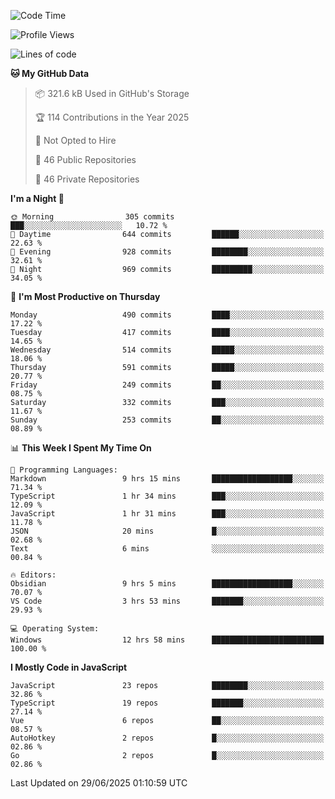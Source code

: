 <!--START_SECTION:waka-->
![Code Time](http://img.shields.io/badge/Code%20Time-964%20hrs%2022%20mins-blue)

![Profile Views](http://img.shields.io/badge/Profile%20Views-1-blue)

![Lines of code](https://img.shields.io/badge/From%20Hello%20World%20I%27ve%20Written-1.7%20million%20lines%20of%20code-blue)

**🐱 My GitHub Data** 

> 📦 321.6 kB Used in GitHub's Storage 
 > 
> 🏆 114 Contributions in the Year 2025
 > 
> 🚫 Not Opted to Hire
 > 
> 📜 46 Public Repositories 
 > 
> 🔑 46 Private Repositories 
 > 
**I'm a Night 🦉** 

```text
🌞 Morning                305 commits         ███░░░░░░░░░░░░░░░░░░░░░░   10.72 % 
🌆 Daytime                644 commits         ██████░░░░░░░░░░░░░░░░░░░   22.63 % 
🌃 Evening                928 commits         ████████░░░░░░░░░░░░░░░░░   32.61 % 
🌙 Night                  969 commits         █████████░░░░░░░░░░░░░░░░   34.05 % 
```
📅 **I'm Most Productive on Thursday** 

```text
Monday                   490 commits         ████░░░░░░░░░░░░░░░░░░░░░   17.22 % 
Tuesday                  417 commits         ████░░░░░░░░░░░░░░░░░░░░░   14.65 % 
Wednesday                514 commits         █████░░░░░░░░░░░░░░░░░░░░   18.06 % 
Thursday                 591 commits         █████░░░░░░░░░░░░░░░░░░░░   20.77 % 
Friday                   249 commits         ██░░░░░░░░░░░░░░░░░░░░░░░   08.75 % 
Saturday                 332 commits         ███░░░░░░░░░░░░░░░░░░░░░░   11.67 % 
Sunday                   253 commits         ██░░░░░░░░░░░░░░░░░░░░░░░   08.89 % 
```


📊 **This Week I Spent My Time On** 

```text
💬 Programming Languages: 
Markdown                 9 hrs 15 mins       ██████████████████░░░░░░░   71.34 % 
TypeScript               1 hr 34 mins        ███░░░░░░░░░░░░░░░░░░░░░░   12.09 % 
JavaScript               1 hr 31 mins        ███░░░░░░░░░░░░░░░░░░░░░░   11.78 % 
JSON                     20 mins             █░░░░░░░░░░░░░░░░░░░░░░░░   02.68 % 
Text                     6 mins              ░░░░░░░░░░░░░░░░░░░░░░░░░   00.84 % 

🔥 Editors: 
Obsidian                 9 hrs 5 mins        ██████████████████░░░░░░░   70.07 % 
VS Code                  3 hrs 53 mins       ███████░░░░░░░░░░░░░░░░░░   29.93 % 

💻 Operating System: 
Windows                  12 hrs 58 mins      █████████████████████████   100.00 % 
```

**I Mostly Code in JavaScript** 

```text
JavaScript               23 repos            ████████░░░░░░░░░░░░░░░░░   32.86 % 
TypeScript               19 repos            ███████░░░░░░░░░░░░░░░░░░   27.14 % 
Vue                      6 repos             ██░░░░░░░░░░░░░░░░░░░░░░░   08.57 % 
AutoHotkey               2 repos             █░░░░░░░░░░░░░░░░░░░░░░░░   02.86 % 
Go                       2 repos             █░░░░░░░░░░░░░░░░░░░░░░░░   02.86 % 
```




 Last Updated on 29/06/2025 01:10:59 UTC
<!--END_SECTION:waka-->
